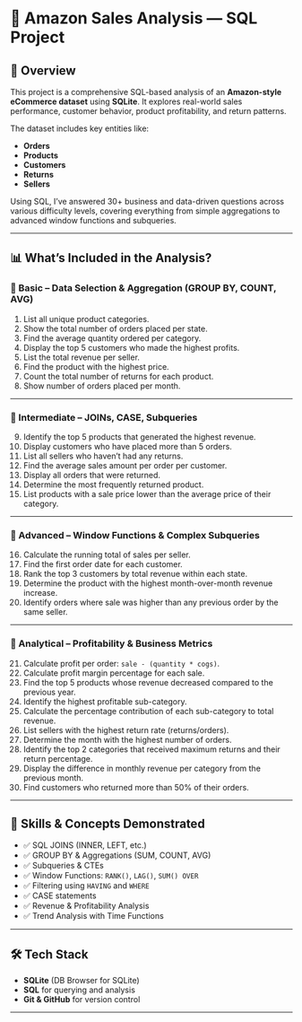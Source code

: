 # 🛒 Amazon Sales Analysis — SQL Project

## 📌 Overview

This project is a comprehensive SQL-based analysis of an **Amazon-style eCommerce dataset** using **SQLite**. It explores real-world sales performance, customer behavior, product profitability, and return patterns.

The dataset includes key entities like:
- **Orders**
- **Products**
- **Customers**
- **Returns**
- **Sellers**

Using SQL, I’ve answered 30+ business and data-driven questions across various difficulty levels, covering everything from simple aggregations to advanced window functions and subqueries.

---

## 📊 What’s Included in the Analysis?

### 🔹 Basic – Data Selection & Aggregation (GROUP BY, COUNT, AVG)
1. List all unique product categories.
2. Show the total number of orders placed per state.
3. Find the average quantity ordered per category.
4. Display the top 5 customers who made the highest profits.
5. List the total revenue per seller.
6. Find the product with the highest price.
7. Count the total number of returns for each product.
8. Show number of orders placed per month.

---

### 🔹 Intermediate – JOINs, CASE, Subqueries
9. Identify the top 5 products that generated the highest revenue.
10. Display customers who have placed more than 5 orders.
11. List all sellers who haven’t had any returns.
12. Find the average sales amount per order per customer.
13. Display all orders that were returned.
14. Determine the most frequently returned product.
15. List products with a sale price lower than the average price of their category.

---

### 🔹 Advanced – Window Functions & Complex Subqueries
16. Calculate the running total of sales per seller.
17. Find the first order date for each customer.
18. Rank the top 3 customers by total revenue within each state.
19. Determine the product with the highest month-over-month revenue increase.
20. Identify orders where sale was higher than any previous order by the same seller.

---

### 🔹 Analytical – Profitability & Business Metrics
21. Calculate profit per order: `sale - (quantity * cogs)`.
22. Calculate profit margin percentage for each sale.
23. Find the top 5 products whose revenue decreased compared to the previous year.
24. Identify the highest profitable sub-category.
25. Calculate the percentage contribution of each sub-category to total revenue.
26. List sellers with the highest return rate (returns/orders).
27. Determine the month with the highest number of orders.
28. Identify the top 2 categories that received maximum returns and their return percentage.
29. Display the difference in monthly revenue per category from the previous month.
30. Find customers who returned more than 50% of their orders.

---

## 🧠 Skills & Concepts Demonstrated

- ✅ SQL JOINS (INNER, LEFT, etc.)
- ✅ GROUP BY & Aggregations (SUM, COUNT, AVG)
- ✅ Subqueries & CTEs
- ✅ Window Functions: `RANK()`, `LAG()`, `SUM() OVER`
- ✅ Filtering using `HAVING` and `WHERE`
- ✅ CASE statements
- ✅ Revenue & Profitability Analysis
- ✅ Trend Analysis with Time Functions

---

## 🛠 Tech Stack

- **SQLite** (DB Browser for SQLite)
- **SQL** for querying and analysis
- **Git & GitHub** for version control

---
